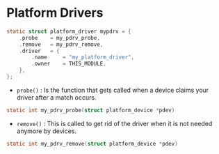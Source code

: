 
# Platform Drivers


``` C
static struct platform_driver mypdrv = { 
    .probe    = my_pdrv_probe, 
    .remove   = my_pdrv_remove, 
    .driver   = { 
        .name     = "my_platform_driver", 
        .owner    = THIS_MODULE, 
    }, 
}; 
```

- `probe()` : Is the function that gets called when a device claims your driver after a match occurs. 

``` C
static int my_pdrv_probe(struct platform_device *pdev) 
```

- `remove()` : This is called to get rid of the driver when it is not needed anymore by devices.

``` C
static int my_pdrv_remove(struct platform_device *pdev) 
```